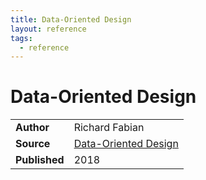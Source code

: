 ```yaml
---
title: Data-Oriented Design
layout: reference
tags:
  - reference
---
```


# Data-Oriented Design

|               |                                                                                 |
| ------------- | ------------------------------------------------------------------------------- |
| **Author**    | Richard Fabian                                                                  |
| **Source**    | [Data-Oriented Design](https://www.dataorienteddesign.com/dodbook/dodmain.html) |
| **Published** | 2018                                                                            |
